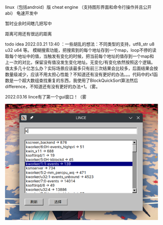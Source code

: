 linux（包括android）版 cheat engine （支持图形界面和命令行操作并且公开abi） 龟速开发中

暂时业余时间瞎几把写中

距离可用还有很远的距离

todo idea 2022.03.21 13:40 ：一些胡乱的想法：不同类型的支持，utf8_str u8 u32 u64 等。 模糊搜索功能，把搜索到的每个地址存到一个map，loop不停的读取每个地址中的值，当触发有变化的时候，把当前每个地址的值存到一个map和上一次的对比，保留没有值没发生变化地址。无变化/有变化依然按照这个逻辑。值太多几十亿怎么办？实际场景应该最多只有前三次结果会比较多，后面结果会按数量级减少，应该不用太担心性能？不知道还有没有更好的办法。。。代码中的x1函数是一个超大数组查找重复的东西，我使用了BlockQuickSort算法然后difference，不知道还有没有更好的办法+1。（雾。

2022.03.16 lince有了第一个gui窗口！（雾

![1.img](img/1.png)
